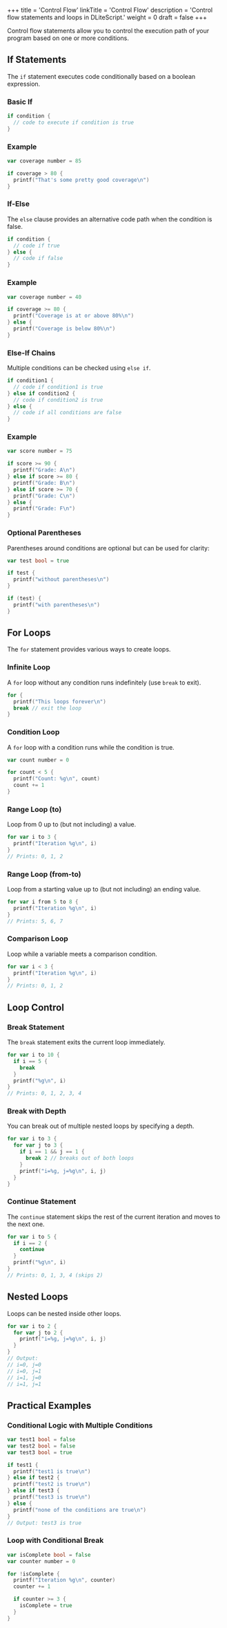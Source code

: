 +++
title = 'Control Flow'
linkTitle = 'Control Flow'
description = 'Control flow statements and loops in DLiteScript.'
weight = 0
draft = false
+++

Control flow statements allow you to control the execution path of your program based on one or more conditions.

## If Statements

The `if` statement executes code conditionally based on a boolean expression.

### Basic If

```go
if condition {
  // code to execute if condition is true
}
```

### Example

```go
var coverage number = 85

if coverage > 80 {
  printf("That's some pretty good coverage\n")
}
```

### If-Else

The `else` clause provides an alternative code path when the condition is false.

```go
if condition {
  // code if true
} else {
  // code if false
}
```

### Example

```go
var coverage number = 40

if coverage >= 80 {
  printf("Coverage is at or above 80%\n")
} else {
  printf("Coverage is below 80%\n")
}
```

### Else-If Chains

Multiple conditions can be checked using `else if`.

```go
if condition1 {
  // code if condition1 is true
} else if condition2 {
  // code if condition2 is true
} else {
  // code if all conditions are false
}
```

### Example

```go
var score number = 75

if score >= 90 {
  printf("Grade: A\n")
} else if score >= 80 {
  printf("Grade: B\n")
} else if score >= 70 {
  printf("Grade: C\n")
} else {
  printf("Grade: F\n")
}
```

### Optional Parentheses

Parentheses around conditions are optional but can be used for clarity:

```go
var test bool = true

if test {
  printf("without parentheses\n")
}

if (test) {
  printf("with parentheses\n")
}
```

## For Loops

The `for` statement provides various ways to create loops.

### Infinite Loop

A `for` loop without any condition runs indefinitely (use `break` to exit).

```go
for {
  printf("This loops forever\n")
  break // exit the loop
}
```

### Condition Loop

A `for` loop with a condition runs while the condition is true.

```go
var count number = 0

for count < 5 {
  printf("Count: %g\n", count)
  count += 1
}
```

### Range Loop (to)

Loop from 0 up to (but not including) a value.

```go
for var i to 3 {
  printf("Iteration %g\n", i)
}
// Prints: 0, 1, 2
```

### Range Loop (from-to)

Loop from a starting value up to (but not including) an ending value.

```go
for var i from 5 to 8 {
  printf("Iteration %g\n", i)
}
// Prints: 5, 6, 7
```

### Comparison Loop

Loop while a variable meets a comparison condition.

```go
for var i < 3 {
  printf("Iteration %g\n", i)
}
// Prints: 0, 1, 2
```

## Loop Control

### Break Statement

The `break` statement exits the current loop immediately.

```go
for var i to 10 {
  if i == 5 {
    break
  }
  printf("%g\n", i)
}
// Prints: 0, 1, 2, 3, 4
```

### Break with Depth

You can break out of multiple nested loops by specifying a depth.

```go
for var i to 3 {
  for var j to 3 {
    if i == 1 && j == 1 {
      break 2 // breaks out of both loops
    }
    printf("i=%g, j=%g\n", i, j)
  }
}
```

### Continue Statement

The `continue` statement skips the rest of the current iteration and moves to the next one.

```go
for var i to 5 {
  if i == 2 {
    continue
  }
  printf("%g\n", i)
}
// Prints: 0, 1, 3, 4 (skips 2)
```

## Nested Loops

Loops can be nested inside other loops.

```go
for var i to 2 {
  for var j to 2 {
    printf("i=%g, j=%g\n", i, j)
  }
}
// Output:
// i=0, j=0
// i=0, j=1
// i=1, j=0
// i=1, j=1
```

## Practical Examples

### Conditional Logic with Multiple Conditions

```go
var test1 bool = false
var test2 bool = false
var test3 bool = true

if test1 {
  printf("test1 is true\n")
} else if test2 {
  printf("test2 is true\n")
} else if test3 {
  printf("test3 is true\n")
} else {
  printf("none of the conditions are true\n")
}
// Output: test3 is true
```

### Loop with Conditional Break

```go
var isComplete bool = false
var counter number = 0

for !isComplete {
  printf("Iteration %g\n", counter)
  counter += 1

  if counter >= 3 {
    isComplete = true
  }
}
```
